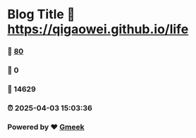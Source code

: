 # Blog Title :link: https://qigaowei.github.io/life 
### :page_facing_up: [80](https://qigaowei.github.io/life/tag.html) 
### :speech_balloon: 0 
### :hibiscus: 14629 
### :alarm_clock: 2025-04-03 15:03:36 
### Powered by :heart: [Gmeek](https://github.com/Meekdai/Gmeek)
